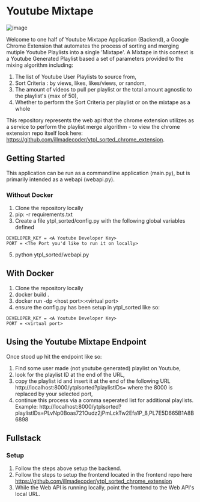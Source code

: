 # Youtube Mixtape
![image](https://user-images.githubusercontent.com/11481438/160301736-989898a0-4e78-41af-87c7-103195bb817d.png)

Welcome to one half of Youtube Mixtape Application (Backend), a Google Chrome Extension that automates the process of sorting and merging mutiple Youtube Playlists into a single 'Mixtape'. A Mixtape in this context is a Youtube Generated Playlist based a set of parameters provided to the mixing algorithm including:
1. The list of Youtube User Playlists to source from,
2. Sort Criteria : by views, likes, likes/views, or random,
3. The amount of videos to pull per playlist or the total amount agnostic to the playlist's (max of 50),
4. Whether to perform the Sort Criteria per playlist or on the mixtape as a whole

This repository represents the web api that the chrome extension utilizes as a service to perform the playlist merge algorithm - to view the chrome extension repo itself look here: https://github.com/illmadecoder/ytpl_sorted_chrome_extension.

## Getting Started
This application can be run as a commandline application (main.py), but is primarily intended as a webapi (webapi.py).

### Without Docker
1. Clone the repository locally
2. pip: -r requirements.txt
3. Create a file ytpl_sorted/config.py with the following global variables defined
```
DEVELOPER_KEY = <A Youtube Developer Key>
PORT = <The Port you'd like to run it on locally>
```
5. python ytpl_sorted/webapi.py

## With Docker
1. Clone the repository locally
2. docker build .
3. docker run -dp \<host port>:\<virtual port> <name of image>
4. ensure the config.py has been setup in ytpl_sorted like so:
```
DEVELOPER_KEY = <A Youtube Developer Key>
PORT = <virtual port>
```

## Using the Youtube Mixtape Endpoint
Once stood up hit the endpoint like so:
1. Find some user made (not youtube generated) playlist on Youtube, 
2. look for the playlist ID at the end of the URL,
3. copy the playlist id and insert it at the end of the following URL http://localhost:8000/ytplsorted?playlistIDs= where the 8000 is replaced by your selected port,
4. continue this process via a comma seperated list for additional playlists.
Example: http://localhost:8000/ytplsorted?playlistIDs=PLvNp0Boas721Oudz2jPmLckTw2Efa1P_8,PL7E5D665B1A8B6898

  
## Fullstack 
### Setup
1. Follow the steps above setup the backend.
2. Follow the steps to setup the frontend located in the frontend repo here https://github.com/illmadecoder/ytpl_sorted_chrome_extension
3. While the Web API is running locally, point the frontend to the Web API's local URL.
